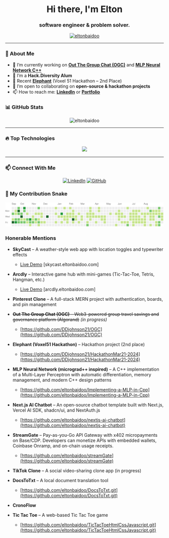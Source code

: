 <h1 align="center">Hi there, I'm Elton </h1>
<h3 align="center">software engineer & problem solver.</h3>

<p align="center">
  <a href="https://github.com/eltonbaidoo">
    <img src="https://komarev.com/ghpvc/?username=eltonbaidoo&label=Profile%20views&color=0e75b6&style=flat" alt="eltonbaidoo" />
  </a>
</p>

---


### 🚀 About Me
- 🌱 I’m currently working on **[Out The Group Chat (OGC)](https://github.com/DDjohnson21/OGC)** and **[MLP Neural Network C++](https://github.com/eltonbaidoo/Implementing-a-MLP-in-Cpp)**
- 💼 I’m a **Hack.Diversity Alum**
- 🔭 Recent **[Elephant](https://github.com/DDjohnson21/HackathonMar21-2024)** (Voxel 51 Hackathon – 2nd Place)
- 👯 I’m open to collaborating on **open-source & hackathon projects**
- 📫 How to reach me: **[LinkedIn](https://linkedin.com/in/baidooelton)** or **[Portfolio](https://eltonbaidoo.com)**
<!-- --- -->


### 📊 GitHub Stats
<p align="center">
  <img align="center" src="https://github-readme-stats.vercel.app/api?username=eltonbaidoo&show_icons=true&locale=en&theme=tokyonight" alt="eltonbaidoo" />
</p>



---

### 🔥 Top Technologies
<p align="center">
  <img src="https://skillicons.dev/icons?i=cpp,c,docker,python,js,react,aws,git,vercel,django,next,linux,mongodb" />
</p>

---

### 📫 Connect With Me
<p align="center">
  <a href="https://linkedin.com/in/baidooelton"><img src="https://img.shields.io/badge/LinkedIn-blue?style=flat&logo=linkedin" alt="LinkedIn"></a>
  <a href="https://github.com/eltonbaidoo"><img src="https://img.shields.io/github/followers/eltonbaidoo?style=social" alt="GitHub"></a>
</p>

### 🐍 My Contribution Snake
<p align="center">
  <img src="https://raw.githubusercontent.com/eltonbaidoo/eltonbaidoo/main/output/github-contribution-grid-snake.svg" />
</p>

### Honerable Mentions
- **SkyCast** – A weather-style web app with location toggles and typewriter effects    
  - [Live Demo](https://skycast.eltonbaidoo.com) [skycast.eltonbaidoo.com]

- **Arcdly** – Interactive game hub with mini-games (Tic-Tac-Toe, Tetris, Hangman, etc.)  
  - [Live Demo](https://arcdly.eltonbaidoo.com)  [arcdly.eltonbaidoo.com]

- **Pinterest Clone** – A full-stack MERN project with authentication, boards, and pin management  

- ~~**Out The Group Chat (OGC)** – Web3-powered group travel savings and governance platform (Algorand)~~ *(in progress)*  
  - [https://github.com/DDjohnson21/OGC](https://github.com/DDjohnson21/OGC)  

- **Elephant (Voxel51 Hackathon)** – Hackathon project (2nd place)  
  - [https://github.com/DDjohnson21/HackathonMar21-2024](https://github.com/DDjohnson21/HackathonMar21-2024)  

- **MLP Neural Network (micrograd++ inspired)** – A C++ implementation of a Multi-Layer Perceptron with automatic differentiation, memory management, and modern C++ design patterns  
  - [https://github.com/eltonbaidoo/Implementing-a-MLP-in-Cpp](https://github.com/eltonbaidoo/Implementing-a-MLP-in-Cpp)  

- **Next.js AI Chatbot** – An open-source chatbot template built with Next.js, Vercel AI SDK, shadcn/ui, and NextAuth.js  
  - [https://github.com/eltonbaidoo/nextjs-ai-chatbot](https://github.com/eltonbaidoo/nextjs-ai-chatbot)  

- **StreamGate** – Pay-as-you-Go API Gateway with x402 micropayments on Base/CDP. Developers can monetize APIs with embedded wallets, Coinbase Onramp, and on-chain usage receipts.  
  - [https://github.com/eltonbaidoo/streamGate](https://github.com/eltonbaidoo/streamGate)
    
- **TikTok Clone** – A social video-sharing clone app (in progress)
  
- **DocsToTxt** – A local document translation tool  
  - [https://github.com/eltonbaidoo/DocsToTxt.git](https://github.com/eltonbaidoo/DocsToTxt.git)  
    

- **CronoFlow**
- **Tic Tac Toe** – A web-based Tic Tac Toe game  
  - [https://github.com/eltonbaidoo/TicTacToeHtmlCssJavascript.git](https://github.com/eltonbaidoo/TicTacToeHtmlCssJavascript.git)   
